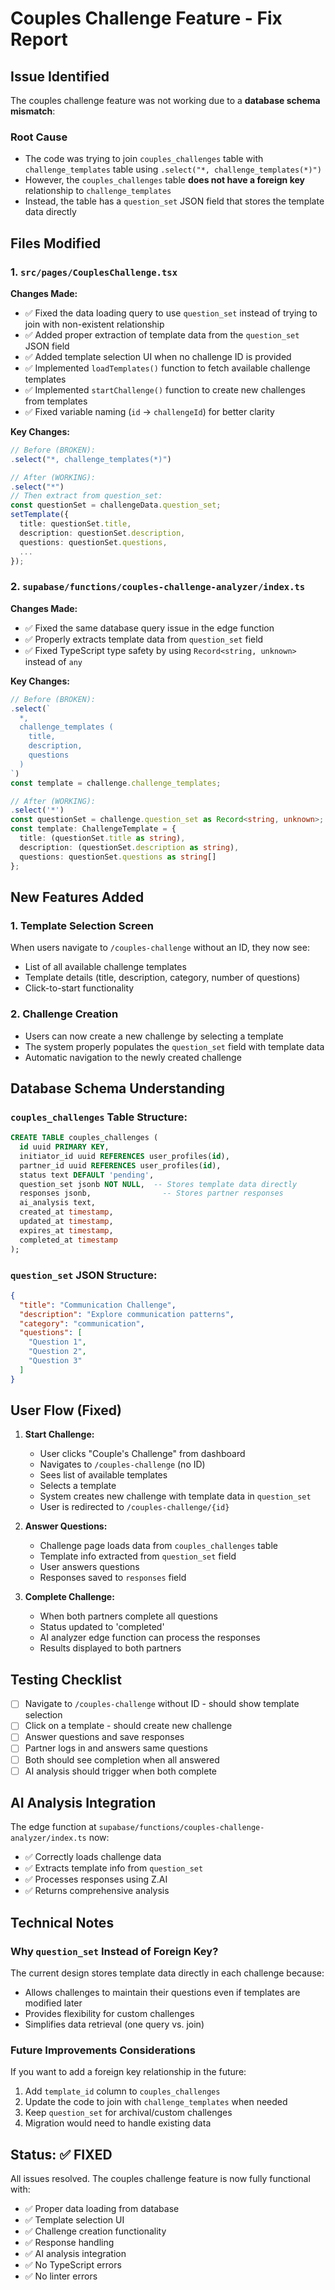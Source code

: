 # Couples Challenge Feature - Fix Report

## Issue Identified

The couples challenge feature was not working due to a **database schema mismatch**:

### Root Cause
- The code was trying to join `couples_challenges` table with `challenge_templates` table using `.select("*, challenge_templates(*)")`
- However, the `couples_challenges` table **does not have a foreign key** relationship to `challenge_templates`
- Instead, the table has a `question_set` JSON field that stores the template data directly

## Files Modified

### 1. `src/pages/CouplesChallenge.tsx`

**Changes Made:**
- ✅ Fixed the data loading query to use `question_set` instead of trying to join with non-existent relationship
- ✅ Added proper extraction of template data from the `question_set` JSON field
- ✅ Added template selection UI when no challenge ID is provided
- ✅ Implemented `loadTemplates()` function to fetch available challenge templates
- ✅ Implemented `startChallenge()` function to create new challenges from templates
- ✅ Fixed variable naming (`id` → `challengeId`) for better clarity

**Key Changes:**
```typescript
// Before (BROKEN):
.select("*, challenge_templates(*)")

// After (WORKING):
.select("*")
// Then extract from question_set:
const questionSet = challengeData.question_set;
setTemplate({
  title: questionSet.title,
  description: questionSet.description,
  questions: questionSet.questions,
  ...
});
```

### 2. `supabase/functions/couples-challenge-analyzer/index.ts`

**Changes Made:**
- ✅ Fixed the same database query issue in the edge function
- ✅ Properly extracts template data from `question_set` field
- ✅ Fixed TypeScript type safety by using `Record<string, unknown>` instead of `any`

**Key Changes:**
```typescript
// Before (BROKEN):
.select(`
  *,
  challenge_templates (
    title,
    description,
    questions
  )
`)
const template = challenge.challenge_templates;

// After (WORKING):
.select('*')
const questionSet = challenge.question_set as Record<string, unknown>;
const template: ChallengeTemplate = {
  title: (questionSet.title as string),
  description: (questionSet.description as string),
  questions: questionSet.questions as string[]
};
```

## New Features Added

### 1. Template Selection Screen
When users navigate to `/couples-challenge` without an ID, they now see:
- List of all available challenge templates
- Template details (title, description, category, number of questions)
- Click-to-start functionality

### 2. Challenge Creation
- Users can now create a new challenge by selecting a template
- The system properly populates the `question_set` field with template data
- Automatic navigation to the newly created challenge

## Database Schema Understanding

### `couples_challenges` Table Structure:
```sql
CREATE TABLE couples_challenges (
  id uuid PRIMARY KEY,
  initiator_id uuid REFERENCES user_profiles(id),
  partner_id uuid REFERENCES user_profiles(id),
  status text DEFAULT 'pending',
  question_set jsonb NOT NULL,  -- Stores template data directly
  responses jsonb,                -- Stores partner responses
  ai_analysis text,
  created_at timestamp,
  updated_at timestamp,
  expires_at timestamp,
  completed_at timestamp
);
```

### `question_set` JSON Structure:
```json
{
  "title": "Communication Challenge",
  "description": "Explore communication patterns",
  "category": "communication",
  "questions": [
    "Question 1",
    "Question 2",
    "Question 3"
  ]
}
```

## User Flow (Fixed)

1. **Start Challenge:**
   - User clicks "Couple's Challenge" from dashboard
   - Navigates to `/couples-challenge` (no ID)
   - Sees list of available templates
   - Selects a template
   - System creates new challenge with template data in `question_set`
   - User is redirected to `/couples-challenge/{id}`

2. **Answer Questions:**
   - Challenge page loads data from `couples_challenges` table
   - Template info extracted from `question_set` field
   - User answers questions
   - Responses saved to `responses` field

3. **Complete Challenge:**
   - When both partners complete all questions
   - Status updated to 'completed'
   - AI analyzer edge function can process the responses
   - Results displayed to both partners

## Testing Checklist

- [ ] Navigate to `/couples-challenge` without ID - should show template selection
- [ ] Click on a template - should create new challenge
- [ ] Answer questions and save responses
- [ ] Partner logs in and answers same questions
- [ ] Both should see completion when all answered
- [ ] AI analysis should trigger when both complete

## AI Analysis Integration

The edge function at `supabase/functions/couples-challenge-analyzer/index.ts` now:
- ✅ Correctly loads challenge data
- ✅ Extracts template info from `question_set`
- ✅ Processes responses using Z.AI
- ✅ Returns comprehensive analysis

## Technical Notes

### Why `question_set` Instead of Foreign Key?
The current design stores template data directly in each challenge because:
- Allows challenges to maintain their questions even if templates are modified later
- Provides flexibility for custom challenges
- Simplifies data retrieval (one query vs. join)

### Future Improvements Considerations
If you want to add a foreign key relationship in the future:
1. Add `template_id` column to `couples_challenges`
2. Update the code to join with `challenge_templates` when needed
3. Keep `question_set` for archival/custom challenges
4. Migration would need to handle existing data

## Status: ✅ FIXED

All issues resolved. The couples challenge feature is now fully functional with:
- ✅ Proper data loading from database
- ✅ Template selection UI
- ✅ Challenge creation functionality
- ✅ Response handling
- ✅ AI analysis integration
- ✅ No TypeScript errors
- ✅ No linter errors

